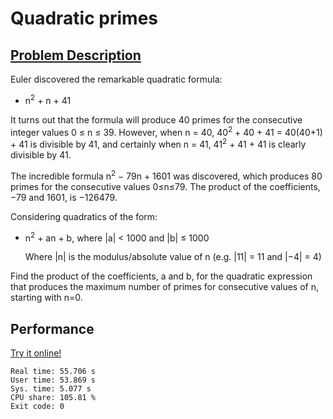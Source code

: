 # Quadratic primes

## [Problem Description](https://projecteuler.net/problem=27)

Euler discovered the remarkable quadratic formula:

- n<sup>2</sup> + n + 41

It turns out that the formula will produce 40 primes for the consecutive integer values 0 ≤ n ≤ 39. However, when n = 40, 40<sup>2</sup> + 40 + 41 = 40(40+1) + 41 is divisible by 41, and certainly when n = 41, 41<sup>2</sup> + 41 + 41 is clearly divisible by 41.

The incredible formula n<sup>2</sup> − 79n + 1601 was discovered, which produces 80 primes for the consecutive values 0≤n≤79. The product of the coefficients, −79 and 1601, is −126479.

Considering quadratics of the form:

- n<sup>2</sup> + an + b, where |a| < 1000 and |b| ≤ 1000

    Where |n| is the modulus/absolute value of n
    (e.g. |11| = 11 and |−4| = 4)

Find the product of the coefficients, a and b, for the quadratic expression that produces the maximum number of primes for consecutive values of n, starting with n=0.

## Performance

[Try it online!](https://tio.run/##fVXdbtMwFL7fUxyGVCVb6ial2ui0DSQEYuICJLhDUDnJaWvNcTrbaTspDwC3PANPthcpx07SdR1b1fz4/H7nO8cOSrEWerN5@WJQGT1IhRqgWgJ68UGO06LMK4nwRZepxCIenkJeHgC8beR5mcHh4SEJ3tNKQy5MVi5RYw52jqCx4PqakyfcVDzX3IoMpqUuKsnPyIn@fVA/h3AMiq5R0siuLNhKKwNlRW9zbn2w1g9WQkpYaMqfIYxiehUFGqf2ZlmpDGaVFUsEoSzOCNaSy4pMYrj7/ZcyufurMYOP5QoJbASrOSqSX1C4iC4PiCI7RF4YjOLjJGzWwlCVS2GEqyq9JVEEXOWQobZcKHm7E41Uo6SJlmy9M4lck9leFNbU/m3uYGfEoFd1RTuS7n79gdOxIyo5iRNYcbPDtytCZPOOGAOvn2WmY4SoUHSdEhsuc@NtoZy2HjidikygsiZy@U/HvlaXP3K1kCgZnozIvUH/jlKIHLVQs/uOmy6cK2av7dyVk/oOaISa13AOSRzHPk2d1r5XTtC4uV9rqmoHwIX1o1iZAU9NKSvbFueSqtYF2YxBnSQ1NSVJmtgEfeTWoybyB6GamX2WAu59CW/H6f1Y43qh0RhRqmZkt43wEPlaFFUBqipSmkeKvdOb//TFYY/AWK6to3Il7BzURexYdtuNHrQ1F0TAxMcJ1mEzdetzGuC8PLvX9NfhI@s4bIymXBp8pE2e1Q5brdUVPg0DLmHYHBR0MlDRjEv5JgiGjOmyUnlwVnA7Z@ZGW/IJKeRUBSqE/qU7MoJ1BLR4cUEbFlXu8NOjLRpmqJAYx8luZ4Kwy@YI5XDeh/54PGaMblE7BACpl7tpYswPWesD8J1HkP7wC5fqQUJf2qRNS@2dSFQzOw8an23ir1YjL5iwHl1AfegFvYSOjdCr68vOouCLwKmOeu5MoCd3W@CRmeXXOKE9LTHodQQPkq2VZzUjMm2wRxBtAhqkFtUTbD2IQsM5SW@D3hOF7ielw4bmOuh9Qq1QsqPBsAPgQVx9ZovKmp0vBvOIDjabfw)

```
Real time: 55.706 s
User time: 53.869 s
Sys. time: 5.077 s
CPU share: 105.81 %
Exit code: 0
```